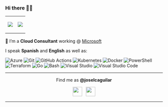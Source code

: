 ### Hi there 👋🎉

<!--
**joselcaguilar/joselcaguilar** is a ✨ _special_ ✨ repository because its `README.md` (this file) appears on your GitHub profile.

Here are some ideas to get you started:

- 🔭 I’m currently working on ...
- 🌱 I’m currently learning ...
- 👯 I’m looking to collaborate on ...
- 🤔 I’m looking for help with ...
- 💬 Ask me about ...
- 📫 How to reach me: ...
- 😄 Pronouns: ...
- ⚡ Fun fact: ...
-->
<p align="center">
<table>
  <tr>
    <td>
<p align="center"><a href="https://joselcaguilar.com"><img src="https://github-readme-stats.vercel.app/api?username=joselcaguilar&count_private=true&show_icons=true&theme=react&hide_border=true&hide=stars" /></a></p>
    </td>
    <td>
<p align="center"><a href="https://joselcaguilar.com"><img src="https://github-readme-stats.vercel.app/api/top-langs?username=joselcaguilar&count_private=true&theme=react&hide_border=true" /></a></p>
    </td>
  </tr>
</table>
</p>

🔭 I’m a **Cloud Consultant** working @ [Microsoft](https://microsoft.com)

I speak **Spanish** and **English** as well as:
<p>
  <img alt="Azure" src="https://img.shields.io/badge/-Azure-0089D6?style=flat-square&logo=microsoft-azure&logoColor=white" />
  <img alt="Git" src="https://img.shields.io/badge/-Git-F05032?style=flat-square&logo=git&logoColor=white" />
  <img alt="GitHub Actions" src="https://img.shields.io/badge/-Github_Actions-2088FF?style=flat-square&logo=github-actions&logoColor=white" />
  <img alt="Kubernetes" src="https://img.shields.io/badge/-Kubernetes-326CE5?style=flat-square&logo=kubernetes&logoColor=white" />
  <img alt="Docker" src="https://img.shields.io/badge/-Docker-2496ED?style=flat-square&logo=docker&logoColor=white" />
  <img alt="PowerShell" src="https://img.shields.io/badge/-PowerShell-5391FE?style=flat-square&logo=PowerShell&logoColor=white" />
  <img alt="Terraform" src="https://img.shields.io/badge/-Terraform-623CE4?style=flat-square&logo=terraform&logoColor=white" />
  <img alt="Go" src="https://img.shields.io/badge/-Go-00ADD8?style=flat-square&logo=go&logoColor=white" />
  <img alt="Bash" src="https://img.shields.io/badge/-Bash-000000?style=flat-square&logo=gnu-bash&logoColor=white" />
  <img alt="Visual Studio" src="https://img.shields.io/badge/-Visual Studio-5C2D91?style=flat-square&logo=go&logoColor=white" />
  <img alt="Visual Studio Code" src="https://img.shields.io/badge/-Visual Studio Code-007ACC?style=flat-square&logo=visual-studio-code&logoColor=white" />
</p>

*******
<p align="center">
  Find me as <b>@joselcaguilar</b>
  <p align="center">
    <a href="https://linkedin.com/in/joselcaguilar"><img src="https://svgshare.com/i/TTx.svg" height=30 /></a>
    &nbsp;
    <a href="https://twitter.com/joselcaguilar"><img src="https://svgshare.com/i/TWE.svg" height=30 /></a>
  </p>
</p>

*******
